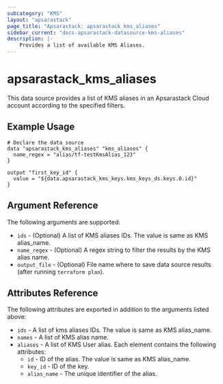 ```yaml
---
subcategory: "KMS"
layout: "apsarastack"
page_title: "Apsarastack: apsarastack_kms_aliases"
sidebar_current: "docs-apsarastack-datasource-kms-aliases"
description: |-
    Provides a list of available KMS Aliases.
---
```


# apsarastack\_kms\_aliases

This data source provides a list of KMS aliases in an Apsarastack Cloud account according to the specified filters.
 

## Example Usage

```
# Declare the data source
data "apsarastack_kms_aliases" "kms_aliases" {  
  name_regex = "alias/tf-testKmsAlias_123"
}

output "first_key_id" {
  value = "${data.apsarastack_kms_keys.kms_keys_ds.keys.0.id}"
}
```

## Argument Reference

The following arguments are supported:

* `ids` - (Optional) A list of KMS aliases IDs. The value is same as KMS alias_name.
* `name_regex` - (Optional) A regex string to filter the results by the KMS alias name.
* `output_file` - (Optional) File name where to save data source results (after running `terraform plan`).

## Attributes Reference

The following attributes are exported in addition to the arguments listed above:

* `ids` -  A list of kms aliases IDs. The value is same as KMS alias_name. 
* `names` -  A list of KMS alias name.
* `aliases` - A list of KMS User alias. Each element contains the following attributes:
  * `id` - ID of the alias. The value is same as KMS alias_name.
  * `key_id` - ID of the key.
  * `alias_name` - The unique identifier of the alias.

